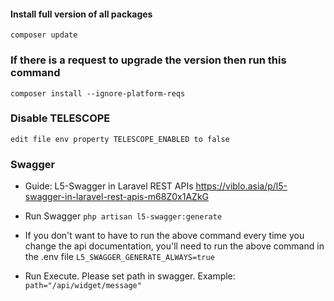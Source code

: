 #### Install full version of all packages

```
composer update
```

### If there is a request to upgrade the version then run this command

`composer install --ignore-platform-reqs`

### Disable TELESCOPE

`edit file env property TELESCOPE_ENABLED to false`

### Swagger

-   Guide: L5-Swagger in Laravel REST APIs
    https://viblo.asia/p/l5-swagger-in-laravel-rest-apis-m68Z0x1AZkG

-   Run Swagger
    `php artisan l5-swagger:generate`

-   If you don't want to have to run the above command every time you change the api documentation, you'll need to run the above command in the .env file
    `L5_SWAGGER_GENERATE_ALWAYS=true`

-   Run Execute. Please set path in swagger. Example:
    `path="/api/widget/message"`
